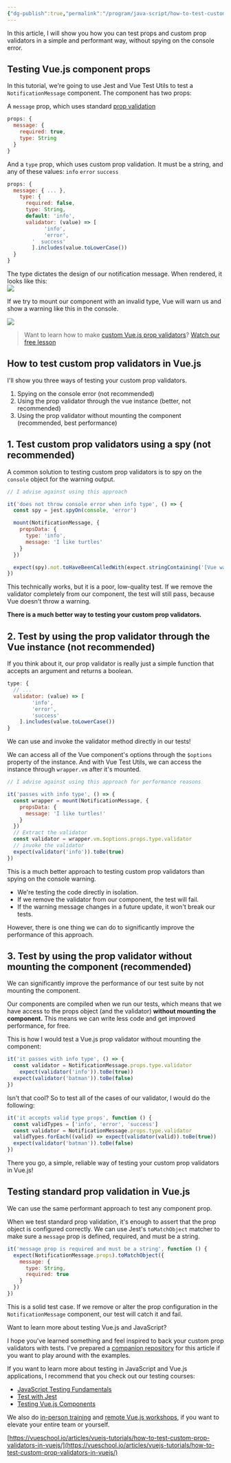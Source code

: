 ```yaml
---
{"dg-publish":true,"permalink":"/program/java-script/how-to-test-custom-prop-validators-in-vue-js-vue-js-tutorials/","noteIcon":""}
---
```


In this article, I will show you how you can test props and custom prop validators in a simple and performant way, without spying on the console error.

## Testing Vue.js component props

In this tutorial, we're going to use Jest and Vue Test Utils to test a `NotificationMessage` component. The component has two props:

A `message` prop, which uses standard [prop validation](https://vuejs.org/v2/guide/components-props.html#Prop-Validation)

```jsx
props: {
  message: {
    required: true,
    type: String
  }
}
```

And a `type` prop, which uses custom prop validation. It must be a string, and any of these values: `info` `error` `success`

```jsx
props: {
  message: { ... },
    type: {
      required: false,
      type: String,
      default: 'info',
      validator: (value) => [
            'info', 
            'error', 
        '  success'
        ].includes(value.toLowerCase())
  }
}
```

The type dictates the design of our notification message. When rendered, it looks like this:  
![](https://vueschool.io/articles/wp-content/uploads/2020/05/testing_vuejs_prop_validators_vueschool-1024x472.png)

If we try to mount our component with an invalid type, Vue will warn us and show a warning like this in the console.

![](https://vueschool.io/articles/wp-content/uploads/2020/05/testing_vuejs_prop_validators_console_error_vueschool-1024x209.png)

> Want to learn how to make [custom Vue.js prop validators](https://vueschool.io/lessons/vuejs-custom-prop-validation)? [Watch our free lesson](https://vueschool.io/lessons/vuejs-custom-prop-validation)

## How to test custom prop validators in Vue.js

I'll show you three ways of testing your custom prop validators.

1.  Spying on the console error (not recommended)
2.  Using the prop validator through the vue instance (better, not recommended)
3.  Using the prop validator without mounting the component (recommended, best performance)

## 1. Test custom prop validators using a spy (not recommended)

A common solution to testing custom prop validators is to spy on the `console` object for the warning output.

```jsx
// I advise against using this approach

it('does not throw console error when info type', () => {
  const spy = jest.spyOn(console, 'error')

  mount(NotificationMessage, {
    propsData: {
      type: 'info',
      message: 'I like turtles'
    }
  })

  expect(spy).not.toHaveBeenCalledWith(expect.stringContaining('[Vue warn]: Invalid prop: custom validator check failed for prop "type".'))
})
```

This technically works, but it is a poor, low-quality test. If we remove the validator completely from our component, the test will still pass, because Vue doesn't throw a warning.

**There is a much better way to testing your custom prop validators.**

## 2. Test by using the prop validator through the Vue instance (not recommended)

If you think about it, our prop validator is really just a simple function that accepts an argument and returns a boolean.

```jsx
type: {
  // ...
  validator: (value) => [
        'info', 
        'error', 
        'success'
    ].includes(value.toLowerCase())
}
```

We can use and invoke the validator method directly in our tests!

We can access all of the Vue component's options through the `$options` property of the instance. And with Vue Test Utils, we can access the instance through `wrapper.vm` after it's mounted.

```jsx
// I advise against using this approach for performance reasons

it('passes with info type', () => {
  const wrapper = mount(NotificationMessage, {
    propsData: {
      message: 'I like turtles!'
    }
  })
  // Extract the validator
  const validator = wrapper.vm.$options.props.type.validator
  // invoke the validator
  expect(validator('info')).toBe(true)
})
```

This is a much better approach to testing custom prop validators than spying on the console warning.

-   We're testing the code directly in isolation.
-   If we remove the validator from our component, the test will fail.
-   If the warning message changes in a future update, it won't break our tests.

However, there is one thing we can do to significantly improve the performance of this approach.

## 3. Test by using the prop validator without mounting the component (recommended)

We can significantly improve the performance of our test suite by not mounting the component.

Our components are compiled when we run our tests, which means that we have access to the props object (and the validator) **without mounting the component.** This means we can write less code and get improved performance, for free.

This is how I would test a Vue.js prop validator without mounting the component:

```jsx
it('it passes with info type', () => {
  const validator = NotificationMessage.props.type.validator
    expect(validator('info')).toBe(true))
  expect(validator('batman')).toBe(false)
})
```

Isn't that cool? So to test all of the cases of our validator, I would do the following:

```jsx
it('it accepts valid type props', function () {
  const validTypes = ['info', 'error', 'success']
  const validator = NotificationMessage.props.type.validator
  validTypes.forEach((valid) => expect(validator(valid)).toBe(true))
  expect(validator('batman')).toBe(false)
})
```

There you go, a simple, reliable way of testing your custom prop validators in Vue.js!

## Testing standard prop validation in Vue.js

We can use the same performant approach to test any component prop.

When we test standard prop validation, it's enough to assert that the prop object is configured correctly. We can use Jest's `toMatchObject` matcher to make sure a `message` prop is defined, required, and must be a string.

```jsx
it('message prop is required and must be a string', function () {
  expect(NotificationMessage.props).toMatchObject({
    message: {
      type: String,
      required: true
    }
  })
})
```

This is a solid test case. If we remove or alter the prop configuration in the `NotificationMessage` component, our test will catch it and fail.

Want to learn more about testing Vue.js and JavaScript?

I hope you've learned something and feel inspired to back your custom prop validators with tests. I've prepared a [companion repository](https://github.com/rahaug/testing-vuejs-custom-prop-validators) for this article if you want to play around with the examples.

If you want to learn more about testing in JavaScript and Vue.js applications, I recommend that you check out our testing courses:

-   [JavaScript Testing Fundamentals](https://vueschool.io/courses/javascript-testing-fundamentals)
-   [Test with Jest](https://vueschool.io/courses/test-with-jest)
-   [Testing Vue.js Components](https://vueschool.io/courses/learn-how-to-test-vuejs-components)

We also do [in-person training](https://vueschool.io/workshops) and [remote Vue.js workshops](https://vueschool.io/workshops), if you want to elevate your entire team or yourself.

 [https://vueschool.io/articles/vuejs-tutorials/how-to-test-custom-prop-validators-in-vuejs/](https://vueschool.io/articles/vuejs-tutorials/how-to-test-custom-prop-validators-in-vuejs/)
